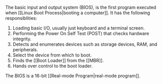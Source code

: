 The basic input and output system (BIOS), is the first program executed when [[Linux Boot Process|booting a computer]]. It has the following responsiblities: 

1. Loading basic I/O, usually just keyboard and a terminal screen.
2. Performing the Power On Self Test (POST) that checks hardware integrity. 
3. Detects and enumerates devices such as storage devices, RAM, and peripherals.
4. Select the device from which to boot.
5. Finds the [[Boot Loader]] from the [[MBR]].
6. Hands over control to the boot loader.

The BIOS is a 16-bit [[Real-mode Program|real-mode program]].